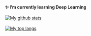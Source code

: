 **✨ I’m currently learning Deep Learning**
<br>
<br>
[![My github stats](https://github-readme-stats.vercel.app/api?username=boredvoideater&count_private=true&show_icons=true&theme=great-gatsby&hide_rank=false&border_color=#FFD92B)](https://github.com/anuraghazra/github-readme-stats)
<br>
<br>
[![My top langs](https://github-readme-stats.vercel.app/api/top-langs/?username=boredvoideater&layout=compact&theme=great-gatsby)](https://github.com/anuraghazra/github-readme-stats)
